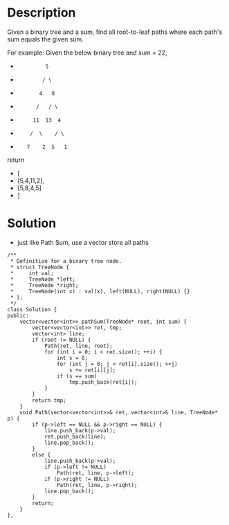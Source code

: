 # Description

Given a binary tree and a sum, find all root-to-leaf paths where each path's sum equals the given sum.

For example:
Given the below binary tree and sum = 22,
-              5
-             / \
-            4   8
-           /   / \
-          11  13  4
-         /  \    / \
-        7    2  5   1
return
- [
-   [5,4,11,2],
-   [5,8,4,5]
- ]

# Solution

- just like Path Sum, use a vector store all paths
```
/**
 * Definition for a binary tree node.
 * struct TreeNode {
 *     int val;
 *     TreeNode *left;
 *     TreeNode *right;
 *     TreeNode(int x) : val(x), left(NULL), right(NULL) {}
 * };
 */
class Solution {
public:
    vector<vector<int>> pathSum(TreeNode* root, int sum) {
        vector<vector<int>> ret, tmp;
        vector<int> line;
        if (root != NULL) {
            Path(ret, line, root);
            for (int i = 0; i < ret.size(); ++i) {
                int s = 0;
                for (int j = 0; j < ret[i].size(); ++j)
                    s += ret[i][j];
                if (s == sum)
                    tmp.push_back(ret[i]);
            }
        }
        return tmp;
    }
    void Path(vector<vector<int>>& ret, vector<int>& line, TreeNode* p) {
        if (p->left == NULL && p->right == NULL) {
            line.push_back(p->val);
            ret.push_back(line);
            line.pop_back();
        }
        else {
            line.push_back(p->val);
            if (p->left != NULL)
                Path(ret, line, p->left);
            if (p->right != NULL)
                Path(ret, line, p->right);
            line.pop_back();
        }
        return;
    }
};
```
